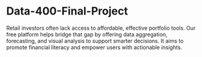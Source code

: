 # Data-400-Final-Project
Retail investors often lack access to affordable, effective portfolio tools. Our free platform helps bridge that gap by offering data aggregation, forecasting, and visual analysis to support smarter decisions. It aims to promote financial literacy and empower users with actionable insights.
